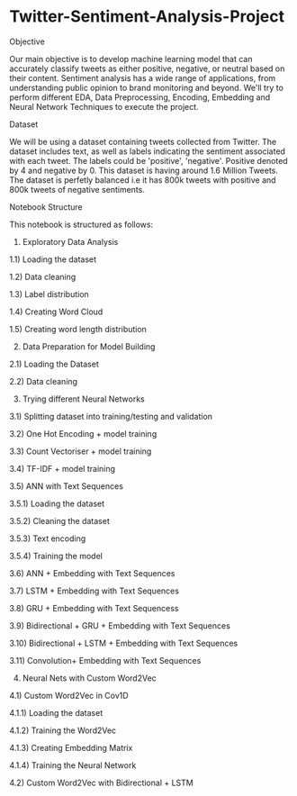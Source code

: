 # Twitter-Sentiment-Analysis-Project
Objective

Our main objective is to develop machine learning model that can accurately classify tweets as either positive, negative, or neutral based on their content. Sentiment analysis has a wide range of applications, from understanding public opinion to brand monitoring and beyond. We'll try to perform different EDA, Data Preprocessing, Encoding, Embedding and Neural Network Techniques to execute the project.

Dataset

We will be using a dataset containing tweets collected from Twitter. The dataset includes text, as well as labels indicating the sentiment associated with each tweet. The labels could be 'positive', 'negative'. Positive denoted by 4 and negative by 0. This dataset is having around 1.6 Million Tweets. The dataset is perfetly balanced i.e it has 800k tweets with positive and 800k tweets of negative sentiments.

Notebook Structure

This notebook is structured as follows:

1. Exploratory Data Analysis

1.1) Loading the dataset

1.2) Data cleaning

1.3) Label distribution

1.4) Creating Word Cloud

1.5) Creating word length distribution

2. Data Preparation for Model Building

2.1) Loading the Dataset

2.2) Data cleaning

3. Trying different Neural Networks
   
3.1) Splitting dataset into training/testing and validation

3.2) One Hot Encoding + model training

3.3) Count Vectoriser + model training

3.4) TF-IDF + model training

3.5) ANN with Text Sequences

3.5.1) Loading the dataset

3.5.2) Cleaning the dataset

3.5.3) Text encoding

3.5.4) Training the model

3.6) ANN + Embedding with Text Sequences

3.7) LSTM + Embedding with Text Sequences

3.8) GRU + Embedding with Text Sequencess

3.9) Bidirectional + GRU + Embedding with Text Sequences

3.10) Bidirectional + LSTM + Embedding with Text Sequences

3.11) Convolution+ Embedding with Text Sequences

4. Neural Nets with Custom Word2Vec

4.1) Custom Word2Vec in Cov1D

4.1.1) Loading the dataset

4.1.2) Training the Word2Vec

4.1.3) Creating Embedding Matrix

4.1.4) Training the Neural Network

4.2) Custom Word2Vec with Bidirectional + LSTM

